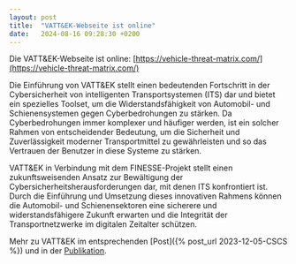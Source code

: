 ```yaml
---
layout: post
title:  "VATT&EK-Webseite ist online"
date:   2024-08-16 09:28:30 +0200
---
```



Die VATT&EK-Webseite ist online: [https://vehicle-threat-matrix.com/](https://vehicle-threat-matrix.com/)

<!--more-->

Die Einführung von VATT&EK stellt einen bedeutenden Fortschritt in der Cybersicherheit von intelligenten Transportsystemen (ITS) dar und bietet ein spezielles Toolset, um die Widerstandsfähigkeit von Automobil- und Schienensystemen gegen Cyberbedrohungen zu stärken.
Da Cyberbedrohungen immer komplexer und häufiger werden, ist ein solcher Rahmen von entscheidender Bedeutung, um die Sicherheit und Zuverlässigkeit moderner Transportmittel zu gewährleisten und so das Vertrauen der Benutzer in diese Systeme zu stärken.

VATT&EK in Verbindung mit dem FINESSE-Projekt stellt einen zukunftsweisenden Ansatz zur Bewältigung der Cybersicherheitsherausforderungen dar, mit denen ITS konfrontiert ist.
Durch die Einführung und Umsetzung dieses innovativen Rahmens können die Automobil- und Schienensektoren eine sicherere und widerstandsfähigere Zukunft erwarten und die Integrität der Transportnetzwerke im digitalen Zeitalter schützen.

Mehr zu VATT&EK im entsprechenden [Post]({% post_url 2023-12-05-CSCS %}) und in der [Publikation](http://doi.org/10.1145/3631204.3631867).